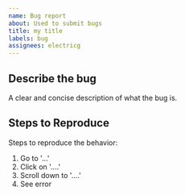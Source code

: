 ```yaml
---
name: Bug report
about: Used to submit bugs
title: my title
labels: bug
assignees: electricg
---
```


## Describe the bug
A clear and concise description of what the bug is.

## Steps to Reproduce
Steps to reproduce the behavior:
1. Go to '...'
2. Click on '....'
3. Scroll down to '....'
4. See error
